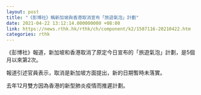 ```yaml
---
layout: post
title: "《彭博社》稱新加坡與香港取消宣布「旅遊氣泡」計劃"
date: 2021-04-22 13:12:14.000000000 +08:00
link: https://news.rthk.hk/rthk/ch/component/k2/1587116-20210422.htm
categories: rthk
---
```


《彭博社》報道，新加坡和香港取消了原定今日宣布的「旅遊氣泡」計劃，是5個月以來第2次。

報道引述官員表示，取消是新加坡方面提出，新的日期暫時未落實。

去年12月雙方因為香港的新型肺炎疫情而推遲計劃。
